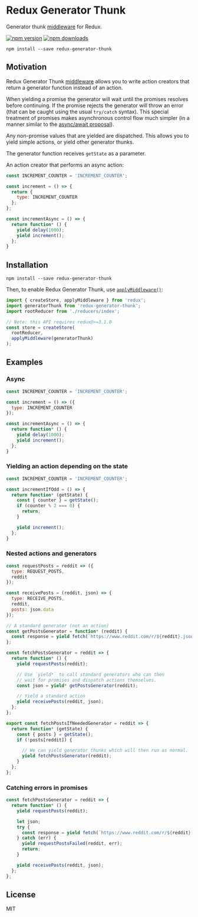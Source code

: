 # Redux Generator Thunk

Generator thunk [middleware](http://redux.js.org/docs/advanced/Middleware.html) for Redux.

<!-- [![build status](https://img.shields.io/travis/gaearon/redux-generator-thunk/master.svg?style=flat-square)](https://travis-ci.org/gaearon/redux-generator-thunk)  -->
[![npm version](https://img.shields.io/npm/v/redux-generator-thunk.svg?style=flat-square)](https://www.npmjs.com/package/redux-generator-thunk)
[![npm downloads](https://img.shields.io/npm/dm/redux-generator-thunk.svg?style=flat-square)](https://www.npmjs.com/package/redux-generator-thunk)

```
npm install --save redux-generator-thunk
```

## Motivation

Redux Generator Thunk [middleware](https://github.com/reactjs/redux/blob/master/docs/advanced/Middleware.md) allows you to write action creators that return a generator function instead of an action.

When yielding a promise the generator will wait until the promises resolves before continuing. If the promise rejects the generator will throw an error (that can be caught using the usual `try/catch` syntax). This special treatment of promises makes asynchronous control flow much simpler (in a manner similar to the [async/await proposal](https://tc39.github.io/ecmascript-asyncawait/)).

Any non-promise values that are yielded are dispatched. This allows you to yield simple actions, or yield other generator thunks.

The generator function receives `getState` as a parameter.

An action creator that performs an async action:

```js
const INCREMENT_COUNTER = 'INCREMENT_COUNTER';

const increment = () => {
  return {
    type: INCREMENT_COUNTER
  };
};

const incrementAsync = () => {
  return function* () {
    yield delay(1000);
    yield increment();
  };
}
```


## Installation

```
npm install --save redux-generator-thunk
```

Then, to enable Redux Generator Thunk, use [`applyMiddleware()`](http://redux.js.org/docs/api/applyMiddleware.html):

```js
import { createStore, applyMiddleware } from 'redux';
import generatorThunk from 'redux-generator-thunk';
import rootReducer from './reducers/index';

// Note: this API requires redux@>=3.1.0
const store = createStore(
  rootReducer,
  applyMiddleware(generatorThunk)
);
```

## Examples

### Async

```js
const INCREMENT_COUNTER = 'INCREMENT_COUNTER';

const increment = () => ({
  type: INCREMENT_COUNTER
});

const incrementAsync = () => {
  return function* () {
    yield delay(1000);
    yield increment();
  };
}
```

### Yielding an action depending on the state

```js
const INCREMENT_COUNTER = 'INCREMENT_COUNTER';

const incrementIfOdd = () => {
  return function* (getState) {
    const { counter } = getState();
    if (counter % 2 === 0) {
      return;
    }

    yield increment();
  };
}
```

### Nested actions and generators

```js
const requestPosts = reddit => ({
  type: REQUEST_POSTS,
  reddit
});

const receivePosts = (reddit, json) => {
  type: RECEIVE_POSTS,
  reddit,
  posts: json.data
});

// A standard generator (not an action)
const getPostsGenerator = function* (reddit) {
  const response = yield fetch(`https://www.reddit.com/r/${reddit}.json`);
};

const fetchPostsGenerator = reddit => {
  return function* () {
    yield requestPosts(reddit);

    // Use `yield*` to call standard generators who can then
    // wait for promises and dispatch actions themselves.
    const json = yield* getPostsGenerator(reddit);

    // Yield a standard action
    yield receivePosts(reddit, json);
  };
};

export const fetchPostsIfNeededGenerator = reddit => {
  return function* (getState) {
    const { posts } = getState();
    if (!posts[reddit]) {

      // We can yield generator thunks which will then run as normal.
      yield fetchPostsGenerator(reddit);
    }
  };
};
```

### Catching errors in promises

```js
const fetchPostsGenerator = reddit => {
  return function* () {
    yield requestPosts(reddit);

    let json;
    try {
      const response = yield fetch(`https://www.reddit.com/r/${reddit}.json`);  json = yield response.json();
    } catch (err) {
      yield requestPostsFailed(reddit, err);
      return;
    }

    yield receivePosts(reddit, json);
  };
};
```




## License

MIT
